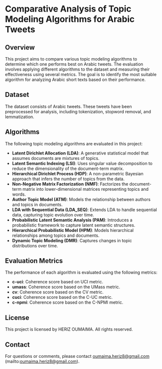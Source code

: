 # Comparative Analysis of Topic Modeling Algorithms for Arabic Tweets

## Overview

This project aims to compare various topic modeling algorithms to determine which one performs best on Arabic tweets. The evaluation involves applying different algorithms to the dataset and measuring their effectiveness using several metrics. The goal is to identify the most suitable algorithm for analyzing Arabic short texts based on their performance.

## Dataset

The dataset consists of Arabic tweets. These tweets have been preprocessed for analysis, including tokenization, stopword removal, and lemmatization.

## Algorithms

The following topic modeling algorithms are evaluated in this project:

- **Latent Dirichlet Allocation (LDA)**: A generative statistical model that assumes documents are mixtures of topics.
- **Latent Semantic Indexing (LSI)**: Uses singular value decomposition to reduce the dimensionality of the document-term matrix.
- **Hierarchical Dirichlet Process (HDP)**: A non-parametric Bayesian approach that infers the number of topics from the data.
- **Non-Negative Matrix Factorization (NMF)**: Factorizes the document-term matrix into lower-dimensional matrices representing topics and words.
- **Author Topic Model (ATM)**: Models the relationship between authors and topics in documents.
- **LDA with Sequential Data (LDA_SEQ)**: Extends LDA to handle sequential data, capturing topic evolution over time.
- **Probabilistic Latent Semantic Analysis (PAM)**: Introduces a probabilistic framework to capture latent semantic structures.
- **Hierarchical Probabilistic Model (HPM)**: Models hierarchical relationships among topics and documents.
- **Dynamic Topic Modeling (DMR)**: Captures changes in topic distributions over time.

## Evaluation Metrics

The performance of each algorithm is evaluated using the following metrics:

- **c-uci**: Coherence score based on UCI metric.
- **umass**: Coherence score based on the UMass metric.
- **cv**: Coherence score based on the CV metric.
- **cuci**: Coherence score based on the C-UC metric.
- **c-npmi**: Coherence score based on the C-NPMI metric.

## License

This project is licensed by HERIZ OUMAIMA. All rights reserved.

## Contact

For questions or comments, please contact oumaima.heriz8@gmail.com (mailto:oumaima.heriz8@gmail.com).
